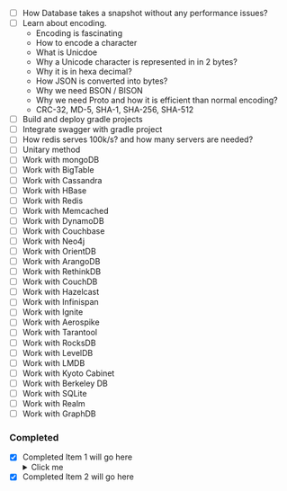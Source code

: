 
- [ ] How Database takes a snapshot without any performance issues?
- [ ]  Learn about encoding.
   * Encoding is fascinating
   * How to encode a character
   * What is Unicdoe
   * Why a Unicode character is represented in in 2 bytes?
   * Why it is in hexa decimal?
   * How JSON is converted into bytes?
   * Why we need BSON / BISON
   * Why we need Proto and how it is efficient than normal encoding?
   * CRC-32, MD-5, SHA-1, SHA-256, SHA-512
- [ ]  Build and deploy gradle projects
- [ ]  Integrate swagger with gradle project
- [ ] How redis serves 100k/s? and how many servers are needed?
- [ ] Unitary method
- [ ] Work with mongoDB
- [ ] Work with BigTable
- [ ] Work with Cassandra
- [ ] Work with HBase
- [ ] Work with Redis
- [ ] Work with Memcached
- [ ] Work with DynamoDB
- [ ] Work with Couchbase
- [ ] Work with Neo4j
- [ ] Work with OrientDB
- [ ] Work with ArangoDB
- [ ] Work with RethinkDB
- [ ] Work with CouchDB
- [ ] Work with Hazelcast
- [ ] Work with Infinispan
- [ ] Work with Ignite
- [ ] Work with Aerospike
- [ ] Work with Tarantool
- [ ] Work with RocksDB
- [ ] Work with LevelDB
- [ ] Work with LMDB
- [ ] Work with Kyoto Cabinet
- [ ] Work with Berkeley DB
- [ ] Work with SQLite
- [ ] Work with Realm
- [ ] Work with GraphDB

### Completed
- [x] Completed Item 1 will go here 
    <details>
      <summary>Click me</summary>
        Details go here
    </details>
- [x] Completed Item 2 will go here